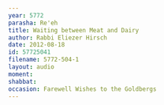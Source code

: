 ```yaml
---
year: 5772
parasha: Re'eh
title: Waiting between Meat and Dairy
author: Rabbi Eliezer Hirsch
date: 2012-08-18
id: 57725041
filename: 5772-504-1
layout: audio
moment: 
shabbat: 
occasion: Farewell Wishes to the Goldbergs
---
```

